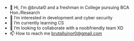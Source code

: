 - 👋 Hi, I’m @brutal0 and a freshman in College pursuing BCA Hon./Research
- 👀 I’m interested in development and cyber security
- 🌱 I’m currently learning CS
- 💞️ I’m looking to collaborate with a noobfriendly team XD
- 📫 How to reach me brutalluinor0@gmail.com

<!---
brutal0/brutal0 is a ✨ special ✨ repository because its `README.md` (this file) appears on your GitHub profile.
You can click the Preview link to take a look at your changes.
--->
